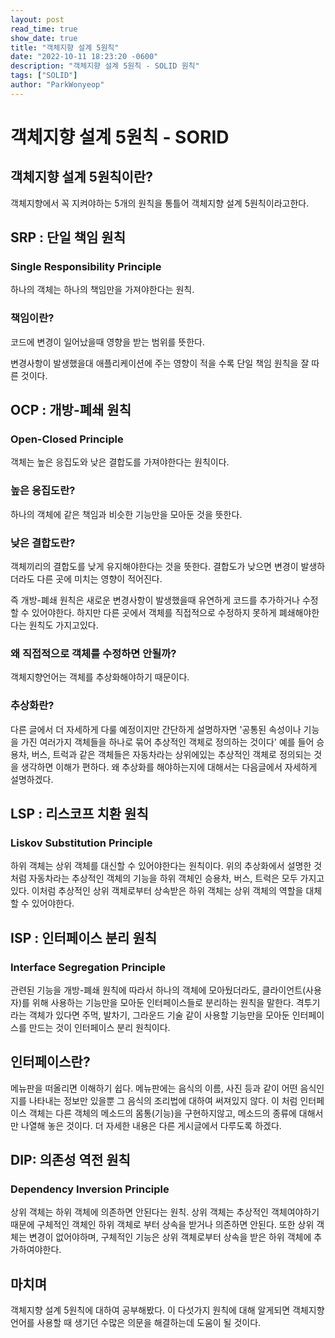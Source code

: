 ```yaml
---
layout: post
read_time: true
show_date: true
title: "객체지향 설계 5원칙"
date: "2022-10-11 18:23:20 -0600"
description: "객체지향 설계 5원칙 - SOLID 원칙"
tags: ["SOLID"]
author: "ParkWonyeop"
---
```


# 객체지향 설계 5원칙 - SORID

## 객체지향 설계 5원칙이란?

객체지향에서 꼭 지켜야하는 5개의 원칙을 통틀어 객체지향 설계 5원칙이라고한다.

## SRP : 단일 책임 원칙

### Single Responsibility Principle

하나의 객체는 하나의 책임만을 가져야한다는 원칙.

### 책임이란?

코드에 변경이 일어났을때 영향을 받는 범위를 뜻한다.

변경사항이 발생했을대 애플리케이션에 주는 영향이 적을 수록 단일 책임 원칙을 잘 따른 것이다.

## OCP : 개방-폐쇄 원칙

### Open-Closed Principle

객체는 높은 응집도와 낮은 결합도를 가져야한다는 원칙이다.

### 높은 응집도란?

하나의 객체에 같은 책임과 비슷한 기능만을 모아둔 것을 뜻한다.

### 낮은 결합도란?

객체끼리의 결합도를 낮게 유지해야한다는 것을 뜻한다.
결합도가 낮으면 변경이 발생하더라도 다른 곳에 미치는 영향이 적어진다.

즉 개방-폐쇄 원칙은 새로운 변경사항이 발생했을때 유연하게 코드를 추가하거나 수정할 수 있어야한다.
하지만 다른 곳에서 객체를 직접적으로 수정하지 못하게 폐쇄해야한다는 원칙도 가지고있다.

### 왜 직접적으로 객체를 수정하면 안될까?

객체지향언어는 객체를 추상화해야하기 때문이다.

### 추상화란?

다른 글에서 더 자세하게 다룰 예정이지만 간단하게 설명하자면
'공통된 속성이나 기능을 가진 여러가지 객체들을 하나로 묶어 추상적인 객체로 정의하는 것이다'
예를 들어 승용차, 버스, 트럭과 같은 객체들은 자동차라는 상위에있는 추상적인 객체로 정의되는 것을 생각하면 이해가 편하다.
왜 추상화를 해야하는지에 대해서는 다음글에서 자세하게 설명하겠다.

## LSP : 리스코프 치환 원칙

### Liskov Substitution Principle

하위 객체는 상위 객체를 대신할 수 있어야한다는 원칙이다.
위의 추상화에서 설명한 것처럼 자동차라는 추상적인 객체의 기능을 하위 객체인 승용차, 버스, 트럭은 모두 가지고 있다.
이처럼 추상적인 상위 객체로부터 상속받은 하위 객체는 상위 객체의 역할을 대체할 수 있어야한다.

## ISP : 인터페이스 분리 원칙

### Interface Segregation Principle

관련된 기능을 개방-폐쇄 원칙에 따라서 하나의 객체에 모아뒀더라도, 클라이언트(사용자)를 위해 사용하는 기능만을 모아둔 인터페이스들로 분리하는 원칙을 말한다.
격투기라는 객체가 있다면 주먹, 발차기, 그라운드 기술 같이 사용할 기능만을 모아둔 인터페이스를 만드는 것이 인터페이스 분리 원칙이다.

## 인터페이스란?

메뉴판을 떠올리면 이해하기 쉽다.
메뉴판에는 음식의 이름, 사진 등과 같이 어떤 음식인지를 나타내는 정보만 있을뿐 그 음식의 조리법에 대하여 써져있지 않다.
이 처럼 인터페이스 객체는 다른 객체의 메소드의 몸통(기능)을 구현하지않고, 메소드의 종류에 대해서만 나열해 놓은 것이다.
더 자세한 내용은 다른 게시글에서 다루도록 하겠다.

## DIP: 의존성 역전 원칙

### Dependency Inversion Principle

상위 객체는 하위 객체에 의존하면 안된다는 원칙.
상위 객체는 추상적인 객체여야하기 때문에 구체적인 객체인 하위 객체로 부터 상속을 받거나 의존하면 안된다.
또한 상위 객체는 변경이 없어야하며, 구체적인 기능은 상위 객체로부터 상속을 받은 하위 객체에 추가하여야한다.

## 마치며

객체지향 설계 5원칙에 대하여 공부해봤다.
이 다섯가지 원칙에 대해 알게되면 객체지향언어를 사용할 때 생기던 수많은 의문을 해결하는데 도움이 될 것이다.
